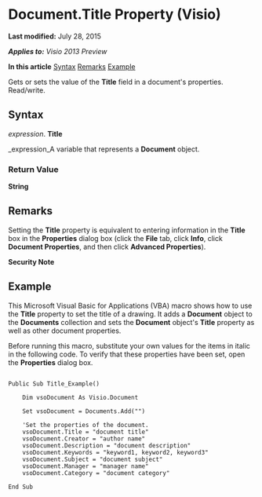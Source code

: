 
# Document.Title Property (Visio)

 **Last modified:** July 28, 2015

 _**Applies to:** Visio 2013 Preview_

 **In this article**
 [Syntax](#sectionSection0)
 [Remarks](#sectionSection1)
 [Example](#sectionSection2)


Gets or sets the value of the  **Title** field in a document's properties. Read/write.

## Syntax
<a name="sectionSection0"> </a>

 _expression_. **Title**

 _expression_A variable that represents a  **Document** object.


### Return Value

 **String**


## Remarks
<a name="sectionSection1"> </a>

Setting the  **Title** property is equivalent to entering information in the **Title** box in the **Properties** dialog box (click the **File** tab, click **Info**, click  **Document Properties**, and then click  **Advanced Properties**).


 **Security Note**  




## Example
<a name="sectionSection2"> </a>

This Microsoft Visual Basic for Applications (VBA) macro shows how to use the  **Title** property to set the title of a drawing. It adds a **Document** object to the **Documents** collection and sets the **Document** object's **Title** property as well as other document properties.

Before running this macro, substitute your own values for the items in italic in the following code. To verify that these properties have been set, open the  **Properties** dialog box.




```
 
Public Sub Title_Example() 
  
    Dim vsoDocument As Visio.Document  
 
    Set vsoDocument = Documents.Add("")  
 
    'Set the properties of the document.  
    vsoDocument.Title = "document title"  
    vsoDocument.Creator = "author name"  
    vsoDocument.Description = "document description"  
    vsoDocument.Keywords = "keyword1, keyword2, keyword3"  
    vsoDocument.Subject = "document subject"  
    vsoDocument.Manager = "manager name"  
    vsoDocument.Category = "document category"  
 
End Sub 

```

